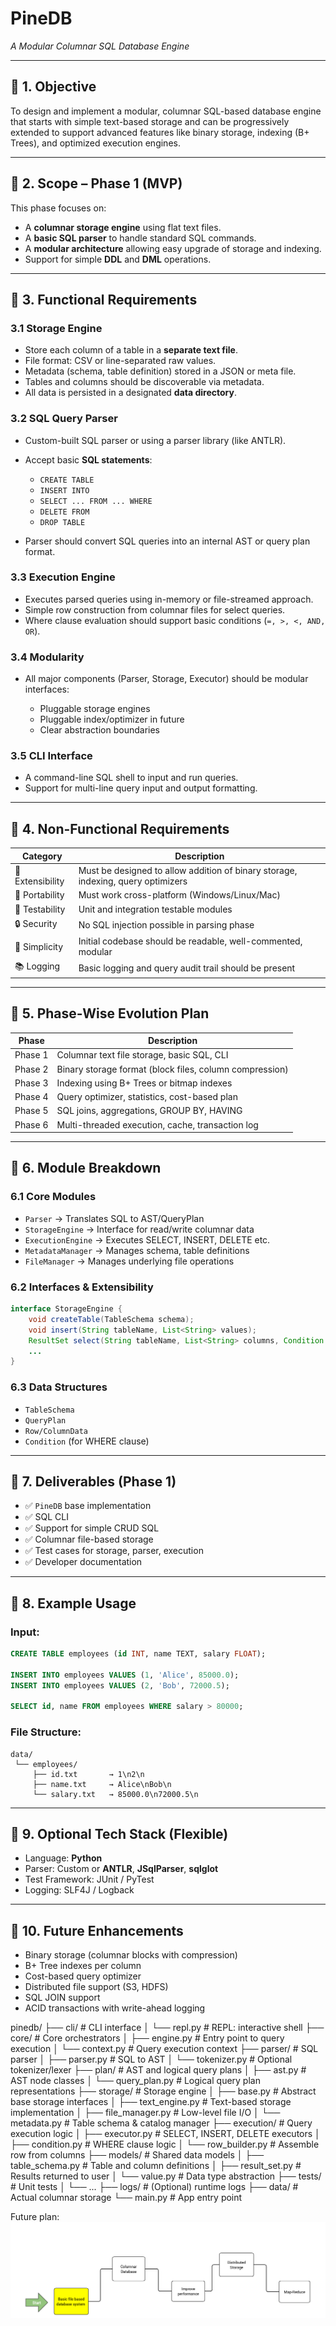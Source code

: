 # PineDB
*A Modular Columnar SQL Database Engine*

---

## 📌 1. Objective

To design and implement a modular, columnar SQL-based database engine that starts with simple text-based storage and can be progressively extended to support advanced features like binary storage, indexing (B+ Trees), and optimized execution engines.

---

## 📌 2. Scope – Phase 1 (MVP)

This phase focuses on:

* A **columnar storage engine** using flat text files.
* A **basic SQL parser** to handle standard SQL commands.
* A **modular architecture** allowing easy upgrade of storage and indexing.
* Support for simple **DDL** and **DML** operations.

---

## 📌 3. Functional Requirements

### 3.1 Storage Engine

* Store each column of a table in a **separate text file**.
* File format: CSV or line-separated raw values.
* Metadata (schema, table definition) stored in a JSON or meta file.
* Tables and columns should be discoverable via metadata.
* All data is persisted in a designated **data directory**.

### 3.2 SQL Query Parser

* Custom-built SQL parser or using a parser library (like ANTLR).
* Accept basic **SQL statements**:

  * `CREATE TABLE`
  * `INSERT INTO`
  * `SELECT ... FROM ... WHERE`
  * `DELETE FROM`
  * `DROP TABLE`
* Parser should convert SQL queries into an internal AST or query plan format.

### 3.3 Execution Engine

* Executes parsed queries using in-memory or file-streamed approach.
* Simple row construction from columnar files for select queries.
* Where clause evaluation should support basic conditions (`=, >, <, AND, OR`).

### 3.4 Modularity

* All major components (Parser, Storage, Executor) should be modular interfaces:

  * Pluggable storage engines
  * Pluggable index/optimizer in future
  * Clear abstraction boundaries

### 3.5 CLI Interface

* A command-line SQL shell to input and run queries.
* Support for multi-line query input and output formatting.

---

## 📌 4. Non-Functional Requirements

| Category         | Description                                                                      |
| ---------------- | -------------------------------------------------------------------------------- |
| 🔧 Extensibility | Must be designed to allow addition of binary storage, indexing, query optimizers |
| 💾 Portability   | Must work cross-platform (Windows/Linux/Mac)                                     |
| 🧪 Testability   | Unit and integration testable modules                                            |
| 🔒 Security      | No SQL injection possible in parsing phase                                       |
| 🧠 Simplicity    | Initial codebase should be readable, well-commented, modular                     |
| 📚 Logging       | Basic logging and query audit trail should be present                            |

---

## 📌 5. Phase-Wise Evolution Plan

| Phase   | Description                                             |
| ------- | ------------------------------------------------------- |
| Phase 1 | Columnar text file storage, basic SQL, CLI              |
| Phase 2 | Binary storage format (block files, column compression) |
| Phase 3 | Indexing using B+ Trees or bitmap indexes               |
| Phase 4 | Query optimizer, statistics, cost-based plan            |
| Phase 5 | SQL joins, aggregations, GROUP BY, HAVING               |
| Phase 6 | Multi-threaded execution, cache, transaction log        |

---

## 📌 6. Module Breakdown

### 6.1 Core Modules

* `Parser` → Translates SQL to AST/QueryPlan
* `StorageEngine` → Interface for read/write columnar data
* `ExecutionEngine` → Executes SELECT, INSERT, DELETE etc.
* `MetadataManager` → Manages schema, table definitions
* `FileManager` → Manages underlying file operations

### 6.2 Interfaces & Extensibility

```java
interface StorageEngine {
    void createTable(TableSchema schema);
    void insert(String tableName, List<String> values);
    ResultSet select(String tableName, List<String> columns, Condition condition);
    ...
}
```

### 6.3 Data Structures

* `TableSchema`
* `QueryPlan`
* `Row/ColumnData`
* `Condition` (for WHERE clause)

---

## 📌 7. Deliverables (Phase 1)

* ✅ `PineDB` base implementation
* ✅ SQL CLI
* ✅ Support for simple CRUD SQL
* ✅ Columnar file-based storage
* ✅ Test cases for storage, parser, execution
* ✅ Developer documentation

---

## 📌 8. Example Usage

### Input:

```sql
CREATE TABLE employees (id INT, name TEXT, salary FLOAT);

INSERT INTO employees VALUES (1, 'Alice', 85000.0);
INSERT INTO employees VALUES (2, 'Bob', 72000.5);

SELECT id, name FROM employees WHERE salary > 80000;
```

### File Structure:

```
data/
 └── employees/
     ├── id.txt       → 1\n2\n
     ├── name.txt     → Alice\nBob\n
     └── salary.txt   → 85000.0\n72000.5\n
```

---

## 📌 9. Optional Tech Stack (Flexible)

* Language: **Python**
* Parser: Custom or **ANTLR**, **JSqlParser**, **sqlglot**
* Test Framework: JUnit / PyTest
* Logging: SLF4J / Logback

---

## 📌 10. Future Enhancements

* Binary storage (columnar blocks with compression)
* B+ Tree indexes per column
* Cost-based query optimizer
* Distributed file support (S3, HDFS)
* SQL JOIN support
* ACID transactions with write-ahead logging

pinedb/
├── cli/                     # CLI interface
│   └── repl.py              # REPL: interactive shell
├── core/                    # Core orchestrators
│   ├── engine.py            # Entry point to query execution
│   └── context.py           # Query execution context
├── parser/                  # SQL parser
│   ├── parser.py            # SQL to AST
│   └── tokenizer.py         # Optional tokenizer/lexer
├── plan/                    # AST and logical query plans
│   ├── ast.py               # AST node classes
│   └── query_plan.py        # Logical query plan representations
├── storage/                 # Storage engine
│   ├── base.py              # Abstract base storage interfaces
│   ├── text_engine.py       # Text-based storage implementation
│   ├── file_manager.py      # Low-level file I/O
│   └── metadata.py          # Table schema & catalog manager
├── execution/              # Query execution logic
│   ├── executor.py          # SELECT, INSERT, DELETE executors
│   ├── condition.py         # WHERE clause logic
│   └── row_builder.py       # Assemble row from columns
├── models/                  # Shared data models
│   ├── table_schema.py      # Table and column definitions
│   ├── result_set.py        # Results returned to user
│   └── value.py             # Data type abstraction
├── tests/                   # Unit tests
│   └── ...
├── logs/                    # (Optional) runtime logs
├── data/                    # Actual columnar storage
└── main.py                  # App entry point

Future plan:
![alt text](https://github.com/dbarshan/pine-db/blob/master/doc/roadmap.png)
